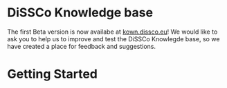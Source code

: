 # DiSSCo Knowledge base
The first Beta version is now availabe at [kown.dissco.eu](http://google.com)!
We would like to ask you to help us to improve and test the DiSSCo Knowlegde base, so we have created a place for feedback and suggestions.
# Getting Started
